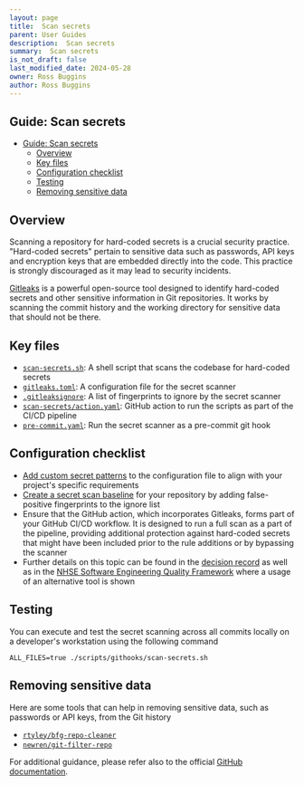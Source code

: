 ```yaml
---
layout: page
title:  Scan secrets
parent: User Guides
description:  Scan secrets
summary:  Scan secrets
is_not_draft: false
last_modified_date: 2024-05-28
owner: Ross Buggins
author: Ross Buggins
---
```


## Guide: Scan secrets

- [Guide: Scan secrets](#guide-scan-secrets)
  - [Overview](#overview)
  - [Key files](#key-files)
  - [Configuration checklist](#configuration-checklist)
  - [Testing](#testing)
  - [Removing sensitive data](#removing-sensitive-data)

## Overview

Scanning a repository for hard-coded secrets is a crucial security practice. "Hard-coded secrets" pertain to sensitive data such as passwords, API keys and encryption keys that are embedded directly into the code. This practice is strongly discouraged as it may lead to security incidents.

[Gitleaks](https://github.com/gitleaks/gitleaks) is a powerful open-source tool designed to identify hard-coded secrets and other sensitive information in Git repositories. It works by scanning the commit history and the working directory for sensitive data that should not be there.

## Key files

- [`scan-secrets.sh`](../../scripts/githooks/scan-secrets.sh): A shell script that scans the codebase for hard-coded secrets
- [`gitleaks.toml`](../../scripts/config/gitleaks.toml): A configuration file for the secret scanner
- [`.gitleaksignore`](../../.gitleaksignore): A list of fingerprints to ignore by the secret scanner
- [`scan-secrets/action.yaml`](../../.github/actions/scan-secrets/action.yaml): GitHub action to run the scripts as part of the CI/CD pipeline
- [`pre-commit.yaml`](../../scripts/config/pre-commit.yaml): Run the secret scanner as a pre-commit git hook

## Configuration checklist

- [Add custom secret patterns](../../scripts/config/gitleaks.toml) to the configuration file to align with your project's specific requirements
- [Create a secret scan baseline](https://github.com/gitleaks/gitleaks/blob/master/README.md#gitleaksignore) for your repository by adding false-positive fingerprints to the ignore list
- Ensure that the GitHub action, which incorporates Gitleaks, forms part of your GitHub CI/CD workflow. It is designed to run a full scan as a part of the pipeline, providing additional protection against hard-coded secrets that might have been included prior to the rule additions or by bypassing the scanner
- Further details on this topic can be found in the [decision record](https://github.com/nhs-england-tools/repository-template/blob/main/docs/adr/ADR-002_Scan_repository_for_hardcoded_secrets.md) as well as in the [NHSE Software Engineering Quality Framework](https://github.com/NHSDigital/software-engineering-quality-framework/tree/main/tools/nhsd-git-secrets) where a usage of an alternative tool is shown

## Testing

You can execute and test the secret scanning across all commits locally on a developer's workstation using the following command

```shell
ALL_FILES=true ./scripts/githooks/scan-secrets.sh
```

## Removing sensitive data

Here are some tools that can help in removing sensitive data, such as passwords or API keys, from the Git history

- [`rtyley/bfg-repo-cleaner`](https://github.com/rtyley/bfg-repo-cleaner)
- [`newren/git-filter-repo`](https://github.com/newren/git-filter-repo)

For additional guidance, please refer also to the official [GitHub documentation](https://docs.github.com/en/authentication/keeping-your-account-and-data-secure/removing-sensitive-data-from-a-repository).
